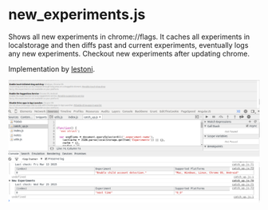 # new_experiments.js

Shows all new experiments in chrome://flags. It caches all
experiments in localstorage and then diffs past and current experiments, eventually
logs any new experiments. Checkout new experiments after updating chrome.

Implementation by [lestoni](https://github.com/lestoni).

[![new_experiments](new_experiments.png)](new_experiments)
